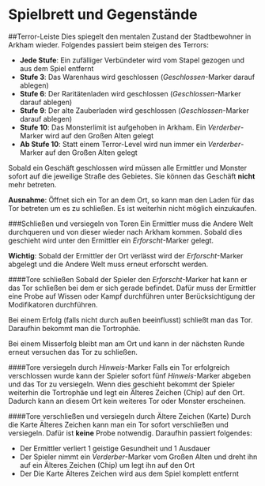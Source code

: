 # Spielbrett und Gegenstände

##Terror-Leiste
Dies spiegelt den mentalen Zustand der Stadtbewohner in Arkham wieder. Folgendes passiert beim steigen des Terrors:

- **Jede Stufe**: Ein zufälliger Verbündeter wird vom Stapel gezogen und aus dem Spiel entfernt
- **Stufe 3**: Das Warenhaus wird geschlossen (_Geschlossen_-Marker darauf ablegen)
- **Stufe 6**: Der Raritätenladen wird geschlossen (_Geschlossen_-Marker darauf ablegen)
- **Stufe 9**: Der alte Zauberladen wird geschlossen (_Geschlossen_-Marker darauf ablegen)
- **Stufe 10**: Das Monsterlimit ist aufgehoben in Arkham. Ein _Verderber_-Marker wird auf den Großen Alten gelegt
- **Ab Stufe 10**: Statt einem Terror-Level wird nun immer ein _Verderber_-Marker auf den Großen Alten gelegt

Sobald ein Geschäft geschlossen wird müssen alle Ermittler und Monster sofort auf die jeweilige Straße des Gebietes.
Sie können das Geschäft **nicht** mehr betreten.

**Ausnahme**: Öffnet sich ein Tor an dem Ort, so kann man den Laden für das Tor betreten um es zu schließen. Es ist weiterhin nicht möglich einzukaufen.

###Schließen und versiegeln von Toren
Ein Ermittler muss die Andere Welt durchqueren und von dieser wieder nach Arkham kommen. Sobald dies geschieht wird unter den Ermittler ein _Erforscht_-Marker gelegt.

**Wichtig**: Sobald der Ermittler der Ort verlässt wird der _Erforscht_-Marker abgelegt und die Andere Welt muss erneut erforscht werden.

####Tore schließen
Sobald der Spieler den _Erforscht_-Marker hat kann er das Tor schließen bei dem er sich gerade befindet. Dafür muss der Ermittler eine Probe auf Wissen oder Kampf durchführen unter Berücksichtigung der Modifikatoren durchführen.

Bei einem Erfolg (falls nicht durch außen beeinflusst) schließt man das Tor. Daraufhin bekommt man die Tortrophäe.

Bei einem Misserfolg bleibt man am Ort und kann in der nächsten Runde erneut versuchen das Tor zu schließen.

####Tore versiegeln durch _Hinweis_-Marker
Falls ein Tor erfolgreich verschlossen wurde kann der Spieler sofort fünf _Hinweis_-Marker abgeben und das Tor zu versiegeln.
Wenn dies geschieht bekommt der Spieler weiterhin die Tortrophäe und legt ein Älteres Zeichen (Chip) auf den Ort.
Dadurch kann an diesem Ort kein weiteres Tor oder Monster erscheinen.

####Tore verschließen und versiegeln durch Ältere Zeichen (Karte)
Durch die Karte Älteres Zeichen kann man ein Tor sofort verschließen und versiegeln. Dafür ist **keine** Probe notwendig. Daraufhin passiert folgendes:

- Der Ermittler verliert 1 geistige Gesundheit und 1 Ausdauer
- Der Spieler nimmt ein _Verderber_-Marker vom Großen Alten und dreht ihn auf ein Älteres Zeichen (Chip) um legt ihn auf den Ort
- Der Die Karte Älteres Zeichen wird aus dem Spiel komplett entfernt
